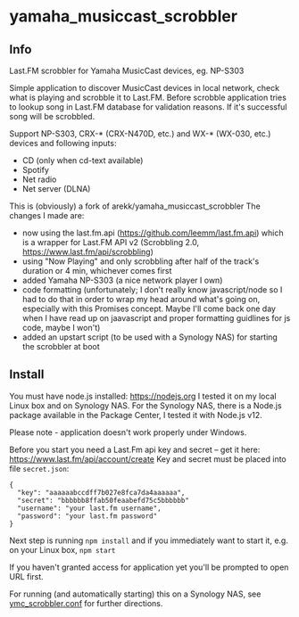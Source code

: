 # yamaha_musiccast_scrobbler

## Info
Last.FM scrobbler for Yamaha MusicCast devices, eg. NP-S303

Simple application to discover MusicCast devices in local network, check what is playing and scrobble it
to Last.FM. Before scrobble application tries to lookup song in Last.FM database for validation 
reasons. If it's successful song will be scrobbled.

Support NP-S303, CRX-* (CRX-N470D, etc.) and WX-* (WX-030, etc.) devices and following inputs:

- CD (only when cd-text available)
- Spotify
- Net radio
- Net server (DLNA)

This is (obviously) a fork of arekk/yamaha_musiccast_scrobbler
The changes I made are:
- now using the last.fm.api (https://github.com/leemm/last.fm.api) which is a wrapper for Last.FM API v2 (Scrobbling 2.0, https://www.last.fm/api/scrobbling)
- using "Now Playing" and only scrobbling after half of the track's duration or 4 min, whichever comes first
- added Yamaha NP-S303 (a nice network player I own)
- code formatting (unfortunately; I don't really know javascript/node so I had to do that in order to wrap my head around what's going on, especially with this Promises concept. Maybe I'll come back one day when I have read up on jaavascript and proper formatting guidlines for js code, maybe I won't)
- added an upstart script (to be used with a Synology NAS) for starting the scrobbler at boot

## Install
You must have node.js installed: https://nodejs.org 
I tested it on my local Linux box and on Synology NAS.
For the Synology NAS, there is a Node.js package available in the Package Center, I tested it with Node.js v12.

Please note - application doesn't work properly under Windows.

Before you start you need a Last.Fm api key and secret – get it here: https://www.last.fm/api/account/create
Key and secret must be placed into file ``secret.json``:

````
{
  "key": "aaaaaabccdff7b027e8fca7da4aaaaaa",
  "secret": "bbbbbb8ffab50feaabefd75c5bbbbbb"
  "username": "your last.fm username",
  "password": "your last.fm password"
}
````

Next step is running ``npm install`` and if you immediately want to start it, e.g. on your Linux box, ``npm start``

If you haven't granted access for application yet you'll be prompted to open URL first.

For running (and automatically starting) this on a Synology NAS, see [ymc_scrobbler.conf](https://github.com/lineinthesand/yamaha_musiccast_scrobbler/blob/master/ymc_scrobbler.conf) for further directions.
